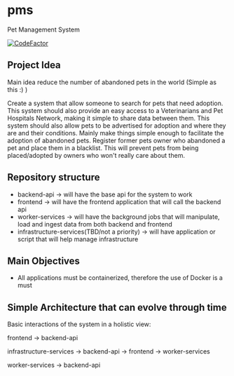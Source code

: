 # pms

Pet Management System

[![CodeFactor](https://www.codefactor.io/repository/github/pedromsmoreira/pms/badge)](https://www.codefactor.io/repository/github/pedromsmoreira/pms)

## Project Idea

Main idea reduce the number of abandoned pets in the world (Simple as this :) )

Create a system that allow someone to search for pets that need adoption.
This system should also provide an easy access to a Veterinarians and Pet Hospitals Network, making it simple to share data between them.
This system should also allow pets to be advertised for adoption and where they are and their conditions. Mainly make things simple enough to facilitate the adoption of abandoned pets.
Register former pets owner who abandoned a pet and place them in a blacklist. This will prevent pets from being placed/adopted by owners who won't really care about them.

## Repository structure

- backend-api -> will have the base api for the system to work
- frontend -> will have the frontend application that will call the backend api
- worker-services -> will have the background jobs that will manipulate, load and ingest data from both backend and frontend
- infrastructure-services(TBD/not a priority) -> will have application or script that will help manage infrastructure

## Main Objectives

- All applications must be containerized, therefore the use of Docker is a must

## Simple Architecture that can evolve through time

Basic interactions of the system in a holistic view:

frontend -> backend-api

infrastructure-services -> backend-api
                        -> frontend
                        -> worker-services

worker-services -> backend-api
